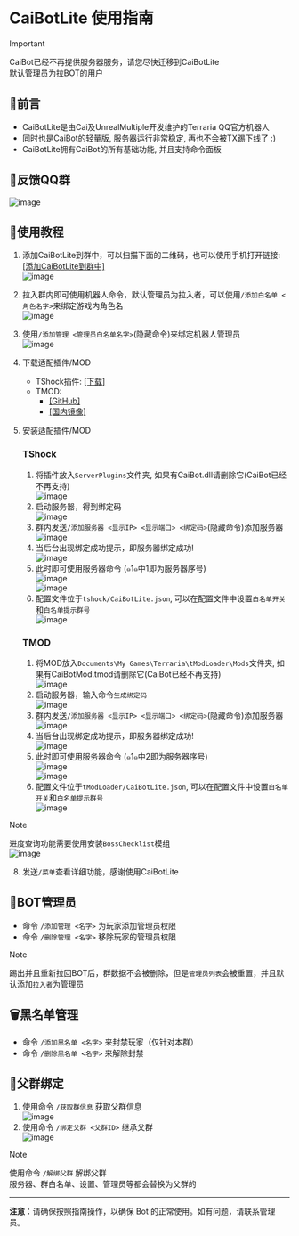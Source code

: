 # CaiBotLite 使用指南

> [!IMPORTANT]  
> CaiBot已经不再提供服务器服务，请您尽快迁移到CaiBotLite  
> 默认管理员为拉BOT的用户  

## 📄前言

- CaiBotLite是由Cai及UnrealMultiple开发维护的Terraria QQ官方机器人
- 同时也是CaiBot的轻量版, 服务器运行非常稳定, 再也不会被TX踢下线了 :)
- CaiBotLite拥有CaiBot的所有基础功能, 并且支持命令面板
## 🙏反馈QQ群
  ![image](img/dc65cb87-31aa-42a9-809e-0c17548a6676.jpg)
## 📖使用教程

1. 添加CaiBotLite到群中，可以扫描下面的二维码，也可以使用手机打开链接: [[添加CaiBotLite到群中]](https://qun.qq.com/qunpro/robot/qunshare?robot_appid=102256264&robot_uin=3889168216)  
   ![image](img/9d58e4af-846d-4e28-a840-f917ced66bf1.jpg)  
2. 拉入群内即可使用机器人命令，默认管理员为拉入者，可以使用`/添加白名单 <角色名字>`来绑定游戏内角色名  
   ![image](img/51e22519-2af9-4d57-b632-4531706d01e5.jpg)
3. 使用`/添加管理 <管理员白名单名字>`(隐藏命令)来绑定机器人管理员  
   ![image](img/557bbd0a-53f2-4e00-b000-e2e91f34c57d.jpg)  

5. 下载适配插件/MOD
   - TShock插件: [[下载]](http://api.terraria.ink:11434/plugin/get_plugin_zip?assembly_name=CaiBotLite)
   - TMOD:
       - [[GitHub]](https://github.com/UnrealMultiple/CaiBotLiteMod/releases/latest/download/CaiBotLiteMod.tmod)
       - [[国内镜像]](https://github.moeyy.xyz/https://github.com/UnrealMultiple/CaiBotLiteMod/releases/latest/download/CaiBotLiteMod.tmod)
6. 安装适配插件/MOD
   ### TShock
   1. 将插件放入`ServerPlugins`文件夹, 如果有CaiBot.dll请删除它(CaiBot已经不再支持)  
      ![image](img/f5c932c5-f7c2-43c4-8050-c950497b026d.jpg)  
   2. 启动服务器，得到绑定码  
      ![image](img/fb693b74-0fd7-4f93-ade9-0b5b845d58a8.jpg)    
   3. 群内发送`/添加服务器 <显示IP> <显示端口> <绑定码>`(隐藏命令)添加服务器   
      ![image](img/d38f4dfc-2ed5-48ea-a548-fc8ec7ea0229.jpg)   
   5. 当后台出现绑定成功提示，即服务器绑定成功!   
      ![image](img/a6a52278-172f-4c5d-a3e1-db3662ccfc67.jpg)
   6. 此时即可使用服务器命令 (๑1๑中1即为服务器序号)  
      ![image](img/dece73b1-5dee-42d4-86de-ddff829e038f.jpg)    
      ![image](img/dce00aac-3e09-4a63-92b8-4bb86ca78c35.jpg)
   7. 配置文件位于`tshock/CaiBotLite.json`, 可以在配置文件中设置`白名单开关`和`白名单提示群号`  
      ![image](img/93db782a-b616-4ec6-b3a4-ff7d0f083b7a.jpg)  
   ### TMOD
   1. 将MOD放入`Documents\My Games\Terraria\tModLoader\Mods`文件夹, 如果有CaiBotMod.tmod请删除它(CaiBot已经不再支持)  
      ![image](img/8c087240-f6fb-4d4a-a4be-c5f8e49ebf9b.jpg)  
   2. 启动服务器，输入命令`生成绑定码`  
      ![image](img/bcc5ec3d-4ce3-4a2b-aa53-6ea762c630a5.jpg)  
   3. 群内发送`/添加服务器 <显示IP> <显示端口> <绑定码>`(隐藏命令)添加服务器   
      ![image](img/86845477-982f-472e-80ba-d26e675841aa.jpg)  
   5. 当后台出现绑定成功提示，即服务器绑定成功!   
      ![image](img/2b17e272-6bfb-42ce-85c1-b491fce45359.jpg)   
   6. 此时即可使用服务器命令 (๑1๑中2即为服务器序号)  
      ![image](img/1c7d5f53-1c29-42c5-8661-ccd4b7adf627.jpg)  
      ![image](img/f16b4849-edf6-4cb4-82cb-a53a32bdf21c.jpg)  
   7. 配置文件位于`tModLoader/CaiBotLite.json`, 可以在配置文件中设置`白名单开关`和`白名单提示群号`  
      ![image](img/71a4b6d6-33a3-4efe-a434-08ed05ec07a8.jpg)
  > [!NOTE]
  > 进度查询功能需要使用安装`BossChecklist`模组    
  > ![image](img/70c3b525-c3e7-40d5-843b-38ca20bf773f.jpg)  

8. 发送`/菜单`查看详细功能，感谢使用CaiBotLite
   
## 🔐BOT管理员
- 命令 `/添加管理 <名字>` 为玩家添加管理员权限
- 命令 `/删除管理 <名字>` 移除玩家的管理员权限
> [!NOTE]  
> 踢出并且重新拉回BOT后，群数据不会被删除，但是`管理员列表`会被重置，并且默认添加`拉入者`为管理员

## 🗑️黑名单管理
- 命令 `/添加黑名单 <名字>` 来封禁玩家（仅针对本群）
- 命令 `/删除黑名单 <名字>` 来解除封禁

## 🔗父群绑定
1. 使用命令 `/获取群信息` 获取父群信息  
![image](img/38d5c265-17ff-441c-9cf7-6aa67190ffbc.jpg)  
2. 使用命令 `/绑定父群 <父群ID>` 继承父群  
   ![image](img/52176279-b9e1-4264-b179-1d5a82e303df.jpg)  
> [!NOTE]  
> 使用命令 `/解绑父群` 解绑父群  
> 服务器、群白名单、设置、管理员等都会替换为父群的

---

**注意**：请确保按照指南操作，以确保 Bot 的正常使用。如有问题，请联系管理员。


